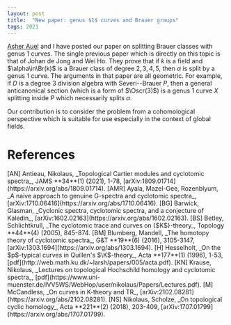 ```yaml
---
layout: post
title:  "New paper: genus $1$ curves and Brauer groups"
tags: 2021
---
```

<div style="display:none">
$
\newcommand\nil{\mathrm{nil}}
\newcommand\gfrak{\mathfrak{g}}
\newcommand\A{\mathrm{A}}
\newcommand\B{\mathrm{B}}
\newcommand\C{\mathrm{C}}
\newcommand\D{\mathrm{D}}
\newcommand\E{\mathrm{E}}
\newcommand\F{\mathrm{F}}
\newcommand\G{\mathrm{G}}
\newcommand\H{\mathrm{H}}
\newcommand\h{\mathrm{h}}
\newcommand\K{\mathrm{K}}
\newcommand\L{\mathrm{L}}
\newcommand\M{\mathrm{M}}
\newcommand\R{\mathrm{R}}
\newcommand\t{\mathrm{t}}
\newcommand\T{\mathrm{T}}
\newcommand{\bA}{\mathbf{A}}
\newcommand{\bF}{\mathbf{F}}
\newcommand{\bG}{\mathbf{G}}
\newcommand{\bH}{\mathbf{H}}
\newcommand{\bT}{\mathbf{T}}
\newcommand{\bW}{\mathbf{W}}
\newcommand{\Gm}{\bG_m}
\newcommand\Ascr{\mathcal{A}}
\newcommand\Cscr{\mathcal{C}}
\newcommand\Dscr{\mathcal{D}}
\newcommand\Escr{\mathcal{E}}
\newcommand\Fscr{\mathcal{F}}
\newcommand\Kscr{\mathcal{K}}
\newcommand\Lscr{\mathcal{L}}
\newcommand\Oscr{\mathcal{O}}
\newcommand\Perf{\mathrm{Perf}}
\newcommand\Perfscr{\mathcal{P}\mathrm{erf}}
\newcommand\Acscr{\mathcal{A}\mathrm{c}}
\newcommand\heart{\heartsuit}
\newcommand\cn{\mathrm{cn}}
\newcommand\op{\mathrm{op}}
\newcommand\gr{\mathrm{gr}}
\newcommand\Gr{\mathrm{Gr}}
\newcommand\fil{\mathrm{fil}}
\newcommand\Ho{\mathrm{Ho}}
\newcommand\dR{\mathrm{dR}}
\newcommand\dRhat{\widehat{\dR}}
\newcommand\we{\simeq}
\newcommand\Sym{\mathrm{Sym}}
\newcommand\HH{\mathrm{HH}}
\newcommand\HC{\mathrm{HC}}
\newcommand\HP{\mathrm{HP}}
\newcommand\TC{\mathrm{TC}}
\newcommand\TR{\mathrm{TR}}
\newcommand\THH{\mathrm{THH}}
\newcommand{\bMap}{\mathbf{Map}}
\newcommand{\End}{\mathrm{End}}
\newcommand{\Mod}{\mathrm{Mod}}
\newcommand{\coMod}{\mathrm{coMod}}
\newcommand{\Fun}{\mathrm{Fun}}
\newcommand{\bMap}{\mathbf{Map}}
\newcommand\bE{\mathbf{E}}
\newcommand\bZ{\mathbf{Z}}
\newcommand\bS{\mathbf{S}}
\newcommand\bQ{\mathbf{Q}}
\newcommand\bC{\mathbf{C}}
\newcommand\bN{\mathbf{N}}
\newcommand\bAM{\mathbf{AM}}
\newcommand\bLM{\mathbf{LM}}
\newcommand\Spec{\mathrm{Spec}\,}
\newcommand\CAlg{\mathrm{CAlg}}
\newcommand\aCAlg{\mathfrak{a}\CAlg}
\newcommand\dCAlg{\mathfrak{d}\CAlg}
\newcommand{\Cat}{\mathrm{Cat}}
\newcommand{\Sscr}{\mathcal{S}}
\newcommand{\poly}{\mathrm{poly}}
\newcommand{\perf}{\mathrm{perf}}
\newcommand\Sp{\mathrm{Sp}}
\newcommand\CycSp{\mathrm{CycSp}}
\newcommand\TCart{\mathrm{TCart}}
\newcommand\Fr{\mathrm{Fr}}
$
</div>

<!--ëéö-->

[Asher Auel](https://math.dartmouth.edu/~auel/) and I have posted our paper on
splitting Brauer classes with genus $1$ curves. The single previous paper which
is directly on this topic is that of Johan de Jong and Wei Ho. They prove that
if $k$ is a field and $\alpha\in\Br(k)$ is a Brauer class of degree $2,3,4,5$,
then $\alpha$ is split by a genus $1$ curve. The arguments in that paper are
all geometric. For example, if $D$ is a degree $3$ division algebra with
Severi--Brauer $P$, then a general anticanonical section (which is a form of
$\Oscr(3)$) is a genus $1$ curve $X$ splitting inside $P$ which
necessarily splits $\alpha$.

Our contribution is to consider the problem from a cohomological perspective
which is suitable for use especially in the context of global fields.

#



# References

<span id="an">
[AN] Antieau, Nikolaus, _Topological Cartier modules and cyclotomic spectra_,
    JAMS **34**(1) (2021), 1-78,
    [arXiv:1809.01714](https://arxiv.org/abs/1809.01714).
</span>

<span id="amr">
[AMR] Ayala, Mazel-Gee, Rozenblyum, _A naive approach to genuine G-spectra and
cyclotomic spectra_, [arXiv:1710.06416](https://arxiv.org/abs/1710.06416).
</span>

<span id="barwick-glasman">
[BG] Barwick, Glasman, _Cyclonic spectra, cyclotomic spectra, and a conjecture
of Kaledin_, [arXiv:1602.02163](https://arxiv.org/abs/1602.02163).
</span>

<span id="betley-schlichtkrull">
[BS] Betley, Schlichtkrull, _The cyclotomic trace and curves on {$K$}-theory_,
    Topology **44**(4) (2005), 845-874.
</span>

<span id="blumberg-mandell">
[BM] Blumberg, Mandell, _The homotopy theory of cyclotomic spectra_, G&T
**19**(6) (2016), 3105-3147, [arXiv:1303.1694](https://arxiv.org/abs/1303.1694).
</span>

<span id="hesselholt">
[H] Hesselholt, _On the $p$-typical curves in Quillen's $\K$-theory_, Acta
**177**(1) (1996), 1-53,
    [pdf](http://web.math.ku.dk/~larsh/papers/005/acta.pdf).
</span>

<span id="kn">
[KN] Krause, Nikolaus, _Lectures on topological Hochschild homology and
cyclotomic spectra_,
           [pdf](https://www.uni-muenster.de/IVV5WS/WebHop/user/nikolaus/Papers/Lectures.pdf).
</span>

<span id="mccandless">
[M] McCandless, _On curves in K-theory and TR_,
    [arXiv:2102.08281](https://arxiv.org/abs/2102.08281).
</span>

<span id="ns">
[NS] Nikolaus, Scholze, _On topological cyclic homology_, Acta **221**(2)
    (2018), 203-409, [arXiv:1707.01799](https://arxiv.org/abs/1707.01799).
</span>
